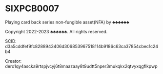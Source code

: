 # SIXPCB0007
Playing card back series non-fungible asset(NFA) by ♣♣♣♣♣♣

Copyright 2022-2023 ♣♣♣♣♣♣. All rights reserved.

SCID: d3a5cddfef9fc8288943406d306853967518114b9186c63ca37854cbec1c24b4

Creator: dero1qy4ascka9rtspjvcyj6t8maazaay8t9udtt5nper3mukqkx2qtvyxqgflkpwp

